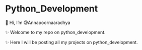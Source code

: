 # Python_Development
👋 Hi, I’m @Annapoornaaradhya

✨ Welcome to my repo on python_development.

✨ Here I will be posting all my projects on python_development.
